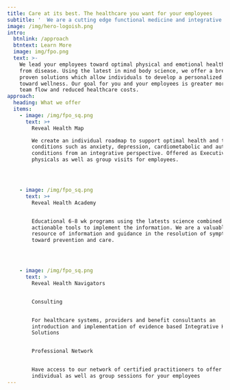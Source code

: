 ```yaml
---
title: Care at its best. The healthcare you want for your employees
subtitle: '  We are a cutting edge functional medicine and integrative health organization that delivers evidence based holistic care solutions to employers, healthcare systems and benefit consultants'
image: /img/hero-logoish.png
intro:
  btnlink: /approach
  btntext: Learn More
  image: img/fpo.png
  text: >-
    We lead your employees toward optimal physical and emotional health and away
    from disease. Using the latest in mind body science, we offer a breadth of
    proven solutions which allow individuals to develop a personalized map
    toward wellness. Our goal for you and your employees is greater morale, more
    team flow and reduced healthcare costs.
approach:
  heading: What we offer
  items:
    - image: /img/fpo_sq.png
      text: >+
        Reveal Health Map

        We create an individual roadmap to support optimal health and treat
        conditions such as anxiety, depression, cardiometabolic and autoimmune
        conditions from an integrative perspective. Offered as Executive
        physicals as well as group visits for employees.




    - image: /img/fpo_sq.png
      text: >+
        Reveal Health Academy


        Educational 6-8 wk programs using the latests science combined with
        actionable tools to implement the information. We are a valuable
        resource of information and guidance in the resolution of symptoms
        toward prevention and care.




    - image: /img/fpo_sq.png
      text: >
        Reveal Health Navigators


        Consulting


        For healthcare systems, providers and benefit consultants an
        introduction and implementation of evidence based Integrative Health
        Solutions


        Professional Network


        Have access to our network of certified practitioners to offer
        individual as well as group sessions for your employees
---
```


